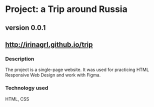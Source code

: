 # Project: a Trip around Russia

## version 0.0.1

## http://irinagrl.github.io/trip

### Description
The project is a single-page website. It was used for practicing HTML Responsive Web Design and work with Figma.

### Technology used
HTML, CSS
